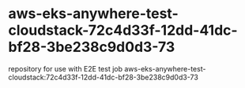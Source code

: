 # aws-eks-anywhere-test-cloudstack-72c4d33f-12dd-41dc-bf28-3be238c9d0d3-73
repository for use with E2E test job aws-eks-anywhere-test-cloudstack:72c4d33f-12dd-41dc-bf28-3be238c9d0d3-73

